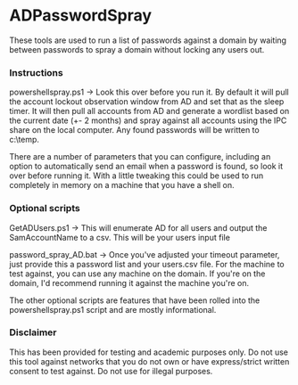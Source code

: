 # ADPasswordSpray

These tools are used to run a list of passwords against a domain by waiting between passwords to spray a domain without locking any users out.

### Instructions

powershellspray.ps1 -> Look this over before you run it. By default it will pull the account lockout observation window from AD and set that as the sleep timer. It will then pull all accounts from AD and generate a wordlist based on the current date (+- 2 months) and spray against all accounts using the IPC share on the local computer. Any found passwords will be written to c:\temp. 

There are a number of parameters that you can configure, including an option to automatically send an email when a password is found, so look it over before running it. With a little tweaking this could be used to run completely in memory on a machine that you have a shell on. 

### Optional scripts

GetADUsers.ps1 -> This will enumerate AD for all users and output the SamAccountName to a csv. This will be your users input file

password_spray_AD.bat -> Once you've adjusted your timeout parameter, just provide this a password list and your users.csv file. For the machine to test against, you can use any machine on the domain. If you're on the domain, I'd recommend running it against the machine you're on. 

The other optional scripts are features that have been rolled into the powershellspray.ps1 script and are mostly informational. 


### Disclaimer

This has been provided for testing and academic purposes only. Do not use this tool against networks that you do not own or have express/strict written consent to test against. Do not use for illegal purposes.
